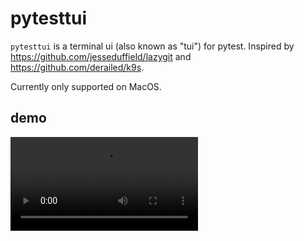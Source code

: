 # pytesttui

`pytesttui` is a terminal ui (also known as "tui") for pytest. Inspired by https://github.com/jesseduffield/lazygit and https://github.com/derailed/k9s. 

Currently only supported on MacOS.

## demo

<video src="https://github.com/user-attachments/assets/51c530a9-67e4-4f67-85db-3e2403354ecf" controls="controls" style="max-width: 100%;">
</video>
